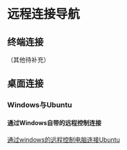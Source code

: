 # 远程连接导航

## 终端连接
（其他待补充）

## 桌面连接

### Windows与Ubuntu

#### 通过Windows自带的远程控制连接

[通过windows的远程控制电脑连接Ubuntu](通过windows的远程控制电脑连接Ubuntu.md)


